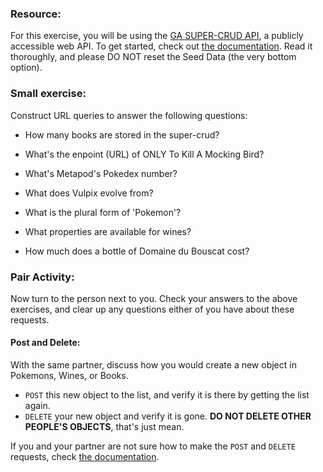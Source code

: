 ### Resource:

For this exercise, you will be using the [GA SUPER-CRUD API](https://super-crud.herokuapp.com/), a publicly accessible web API.  To get started, check out [the documentation](https://github.com/SF-WDI-LABS/super-crud-api). Read it thoroughly, and please DO NOT reset the Seed Data (the very bottom option).

### Small exercise: 
Construct URL queries to answer the following questions:

- How many books are stored in the super-crud?
<!-- https://super-crud.herokuapp.com/books -->
- What's the enpoint (URL) of ONLY To Kill A Mocking Bird?
<!-- https://super-crud.herokuapp.com/books/594e48804cccd700112f1b10 -->
- What's Metapod's Pokedex number?
<!-- https://super-crud.herokuapp.com/pokemon/5964278e09c58b0011397f97 -->
- What does Vulpix evolve from?
<!-- https://super-crud.herokuapp.com/pokemon/5964278e09c58b0011397faf -->
- What is the plural form of 'Pokemon'?
<!-- It says in the documentation -->
- What properties are available for wines?
<!-- https://super-crud.herokuapp.com/wines -->
- How much does a bottle of Domaine du Bouscat cost?
<!-- https://super-crud.herokuapp.com/wines/594e48864cccd700112f1b14 -->

### Pair Activity:

Now turn to the person next to you.  Check your answers to the above exercises, and clear up any questions either of you have about these requests.

#### Post and Delete:

With the same partner, discuss how you would create a new object in Pokemons, Wines, or Books.

- `POST` this new object to the list, and verify it is there by getting the list again.
- `DELETE` your new object and verify it is gone.  **DO NOT DELETE OTHER PEOPLE'S OBJECTS**, that's just mean.

If you and your partner are not sure how to make the `POST` and `DELETE` requests, check [the documentation](https://github.com/SF-WDI-LABS/super-crud-api).
